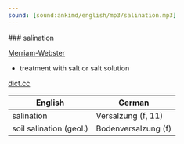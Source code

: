 ```yaml
---
sound: [sound:ankimd/english/mp3/salination.mp3]
---
```


\### salination

[Merriam-Webster](https://www.merriam-webster.com/dictionary/salination)

- treatment with salt or salt solution

[dict.cc](https://www.dict.cc/salination)

| English        | German       |
| -------------- | ------------ |
| salination | Versalzung (f, 11) |
| soil salination (geol.) | Bodenversalzung (f) |

